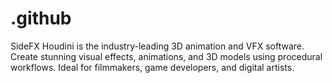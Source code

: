 # .github
SideFX Houdini is the industry-leading 3D animation and VFX software. Create stunning visual effects, animations, and 3D models using procedural workflows. Ideal for filmmakers, game developers, and digital artists.
